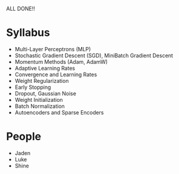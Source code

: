 ALL DONE!!
# Syllabus

- Multi-Layer Perceptrons (MLP) 
- Stochastic Gradient Descent (SGD), MiniBatch Gradient Descent 
- Momentum Methods (Adam, AdamW) 
- Adaptive Learning Rates 
- Convergence and Learning Rates 
- Weight Regularization 
- Early Stopping 
- Dropout, Gaussian Noise 
- Weight Initialization 
- Batch Normalization 
- Autoencoders and Sparse Encoders

# People

- Jaden
- Luke
- Shine
